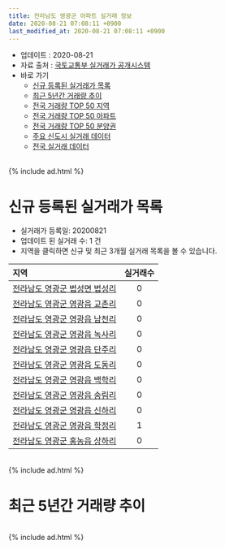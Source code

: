 ```yaml
---
title: 전라남도 영광군 아파트 실거래 정보
date: 2020-08-21 07:08:11 +0900
last_modified_at: 2020-08-21 07:08:11 +0900
---
```


* 업데이트 : 2020-08-21
* 자료 출처 : [국토교통부 실거래가 공개시스템](http://rt.molit.go.kr)
* 바로 가기
    * [신규 등록된 실거래가 목록](#신규-등록된-실거래가-목록)
    * [최근 5년간 거래량 추이](#최근-5년간-거래량-추이)
    * [전국 거래량 TOP 50 지역](https://inasie.github.io/apt-trade-info/최근-3개월-전국에서-가장-거래가-많이-발생한-지역)
    * [전국 거래량 TOP 50 아파트](https://inasie.github.io/apt-trade-info/최근-3개월-전국에서-가장-거래가-많이-발생한-아파트)
    * [전국 거래량 TOP 50 분양권](https://inasie.github.io/apt-trade-info/최근-3개월-전국에서-가장-거래가-많이-발생한-분양권)
    * [주요 신도시 실거래 데이터](https://inasie.github.io/apt-trade-info/주요-신도시)
    * [전국 실거래 데이터](https://inasie.github.io/apt-trade-info/전국)

<br>
{% include ad.html %}
<br>

# 신규 등록된 실거래가 목록
* 실거래가 등록일: 20200821
* 업데이트 된 실거래 수: 1 건
* 지역을 클릭하면 신규 및 최근 3개월 실거래 목록을 볼 수 있습니다.


|지역|실거래수|
|:---|:---:|
|[전라남도 영광군 법성면 법성리](https://inasie.github.io/apt-trade-info/전라남도-영광군-법성면-법성리)|0|
|[전라남도 영광군 영광읍 교촌리](https://inasie.github.io/apt-trade-info/전라남도-영광군-영광읍-교촌리)|0|
|[전라남도 영광군 영광읍 남천리](https://inasie.github.io/apt-trade-info/전라남도-영광군-영광읍-남천리)|0|
|[전라남도 영광군 영광읍 녹사리](https://inasie.github.io/apt-trade-info/전라남도-영광군-영광읍-녹사리)|0|
|[전라남도 영광군 영광읍 단주리](https://inasie.github.io/apt-trade-info/전라남도-영광군-영광읍-단주리)|0|
|[전라남도 영광군 영광읍 도동리](https://inasie.github.io/apt-trade-info/전라남도-영광군-영광읍-도동리)|0|
|[전라남도 영광군 영광읍 백학리](https://inasie.github.io/apt-trade-info/전라남도-영광군-영광읍-백학리)|0|
|[전라남도 영광군 영광읍 송림리](https://inasie.github.io/apt-trade-info/전라남도-영광군-영광읍-송림리)|0|
|[전라남도 영광군 영광읍 신하리](https://inasie.github.io/apt-trade-info/전라남도-영광군-영광읍-신하리)|0|
|[전라남도 영광군 영광읍 학정리](https://inasie.github.io/apt-trade-info/전라남도-영광군-영광읍-학정리)|1|
|[전라남도 영광군 홍농읍 상하리](https://inasie.github.io/apt-trade-info/전라남도-영광군-홍농읍-상하리)|0|


<br>
{% include ad.html %}
<br>

# 최근 5년간 거래량 추이


<div style="width:100%;">
    <canvas id="deal_progress" height="200"></canvas>
</div>

<script>
new Chart(document.getElementById("deal_progress"), {
    type: 'line',
    data: {
        labels: ['201508','201509','201510','201511','201512','201601','201602','201603','201604','201605','201606','201607','201608','201609','201610','201611','201612','201701','201702','201703','201704','201705','201706','201707','201708','201709','201710','201711','201712','201801','201802','201803','201804','201805','201806','201807','201808','201809','201810','201811','201812','201901','201902','201903','201904','201905','201906','201907','201908','201909','201910','201911','201912','202001','202002','202003','202004','202005','202006','202007','202008'],
        datasets: [{
            label: '매매',
            pointRadius: 1,
            data: [14, 20, 25, 9, 15, 16, 17, 25, 15, 17, 9, 11, 22, 17, 18, 16, 14, 10, 15, 30, 11, 16, 21, 26, 7, 10, 30, 21, 22, 24, 20, 32, 38, 31, 36, 33, 30, 19, 31, 22, 27, 22, 23, 27, 24, 13, 22, 25, 18, 26, 31, 25, 19, 16, 16, 19, 37, 27, 32, 32, 6],
            borderColor: "rgba(255, 201, 14, 1)",
            backgroundColor: "rgba(255, 201, 14, 0.5)",
            fill: false,
            lineTension: 0
        },{
            label: '전월세',
            pointRadius: 1,
            data: [8, 4, 6, 4, 4, 4, 12, 9, 5, 33, 8, 8, 11, 5, 8, 2, 8, 10, 10, 9, 10, 7, 5, 3, 6, 2, 7, 7, 4, 4, 6, 10, 3, 8, 12, 15, 11, 5, 6, 7, 8, 10, 7, 7, 4, 12, 4, 10, 1, 7, 6, 6, 5, 3, 9, 11, 7, 15, 3, 8, 1],
            borderColor: "rgba(0, 141, 185, 1)",
            backgroundColor: "rgba(0, 141, 185, 0.5)",
            fill: false,
            lineTension: 0
        }
        ]
    },
    options: {
        responsive: true,
        title: {
            display: false
        },
        tooltips: {
            mode: 'index',
            intersect: false
        },
        hover: {
            mode: 'nearest',
            intersect: true
        },
        scales: {
            xAxes: [{
                display: true,
                scaleLabel: {
                    display: true,
                    labelString: '년/월'
                }
            }],
            yAxes: [{
                display: true,
                ticks: {
                    suggestedMin: 0,
                },
                scaleLabel: {
                    display: true,
                    labelString: '실거래 수'
                }
            }]
        }
    }
});

</script>


<br>
{% include ad.html %}
<br>

